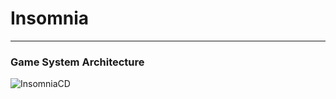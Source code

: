 # Insomnia
------------------------------------------
### Game System Architecture
![InsomniaCD](https://github.com/user-attachments/assets/a462039c-eebf-4500-8530-5e3f63fd50a1)

